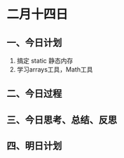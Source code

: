 #  二月十四日 #

## 一、今日计划  ##
1. 搞定 static 静态内存
2. 学习arrays工具，Math工具

## 二、今日过程 ##


##  三、今日思考、总结、反思


## 四、明日计划